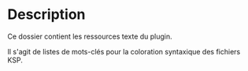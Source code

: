 # Description

Ce dossier contient les ressources texte du plugin.

Il s'agit de listes de mots-clés pour la coloration syntaxique des fichiers KSP.
